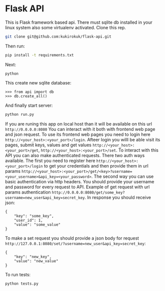 # Flask API

This is Flask framework based api. There must sqlite db installed in your linux system also some virtualenv activated. Clone this rep.
```sh
git clone git@github.com:kukirokuk/flask-api.git
```
Then run:
```sh
pip install -t requirements.txt
```
Next:
```
python
```
This create new sqlite database:
```
>>> from api import db
>>> db.create_all()
```
And finally start server:
```sh
python run.py
```
If you are runing this app on local host than it will be available on this url `http://0.0.0.0:8080`
You can interact with it both with frontend web page and json request.
To use its frontend web pages you need to login here `http://<your_host>:<your_port>/login`.  Afteer login you willl be able 
visit its pages, submit keys, values and get values `http://<your_host>:<your_port>/get`,  `http://<your_host>:<your_port>/set`.
To interact with this API you can also make authenticated requests. There two auth ways available. The first you need to register here `http://<your_host>:<your_port>/login` to get your credentials and then provide them in url params `http://<your_host>:<your_port>/get/<key>?username=<your_username>&api_key=<your_password>`. The second way you can use basic authentication via http headers. You should provide your username and password for every request to API. Example of get request with url params authentication `http://0.0.0.0:8080/get/some_key?username=new_user&api_key=secret_key`. In response you should receive json:
```
{
    "key": "some_key",
    "user_id": 1,
    "value": "some_value"
}
```
To make a set request you should provide a json body for request `http://127.0.0.1:8080/set/?username=new_user&api_key=secret_key`:
```
{
	"key": "new_key",
	"value": "new_value"
}
```
To run tests:
```sh
python tests.py
```
